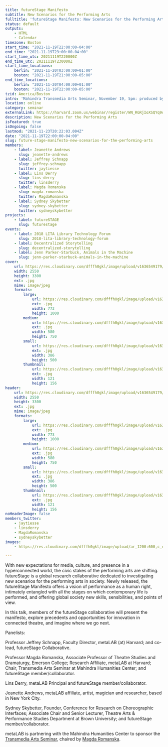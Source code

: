 ```yaml
---
title: futureStage Manifesto
subtitle: New Scenarios for the Performing Arts
fulltitle: 'futureStage Manifesto: New Scenarios for the Performing Arts'
status: default
outputs:
    - HTML
    - Calendar
timezone: Boston
start_time: "2021-11-19T22:00:00-04:00"
end_time: "2021-11-19T23:00:00-04:00"
start_time_utc: 20211119T220000Z
end_time_utc: 20211119T230000Z
start_time_locations:
    berlin: "2021-11-20T03:00:00+01:00"
    boston: "2021-11-19T21:00:00-05:00"
end_time_locations:
    berlin: "2021-11-20T04:00:00+01:00"
    boston: "2021-11-19T22:00:00-05:00"
tzid: America/Boston
intro: 'Mahindra Transmedia Arts Seminar, November 19, 5pm: produced by an international collaborative of leaders in transmedia theatre, the futureStage Manifesto offers a vision of performance as a human right.'
location: online
category: seminar
externalLink: https://harvard.zoom.us/webinar/register/WN_RGRjIoXSQYq9qXMcsp4AXQ
description: New Scenarios for the Performing Arts
isFeatured: true
isOngoing: false
lastmod: "2021-11-23T20:22:03.004Z"
date: "2021-11-19T22:00:00-04:00"
slug: future-stage-manifesto-new-scenarios-for-the-performing-arts
members:
    - label: Jeanette Andrews
      slug: jeanette-andrews
    - label: Jeffrey Schnapp
      slug: jeffrey-schnapp
      twitter: jaytiesse
    - label: Lins Derry
      slug: lins-derry
      twitter: linsderry
    - label: Magda Romanska
      slug: magda-romanska
      twitter: MagdaRomanska
    - label: Sydney Skybetter
      slug: sydney-skybetter
      twitter: sydneyskybetter
projects:
    - label: futureSTAGE
      slug: futurestage
events:
    - label: 2018 LITA Library Technology Forum
      slug: 2018-lita-library-technology-forum
    - label: Decentralized Storytelling
      slug: decentralized-storytelling
    - label: Jenn Parker-Starbuck, Animals in the Machine
      slug: jenn-parker-starbuck-animals-in-the-machine
cover:
    url: https://res.cloudinary.com/dfffh0gkl/image/upload/v1636549179/futurestage_transmedia_2ff37ab17f.jpg
    width: 2550
    height: 3300
    ext: .jpg
    mime: image/jpeg
    formats:
        large:
            url: https://res.cloudinary.com/dfffh0gkl/image/upload/v1636549180/large_futurestage_transmedia_2ff37ab17f.jpg
            ext: .jpg
            width: 773
            height: 1000
        medium:
            url: https://res.cloudinary.com/dfffh0gkl/image/upload/v1636549181/medium_futurestage_transmedia_2ff37ab17f.jpg
            ext: .jpg
            width: 580
            height: 750
        small:
            url: https://res.cloudinary.com/dfffh0gkl/image/upload/v1636549181/small_futurestage_transmedia_2ff37ab17f.jpg
            ext: .jpg
            width: 386
            height: 500
        thumbnail:
            url: https://res.cloudinary.com/dfffh0gkl/image/upload/v1636549180/thumbnail_futurestage_transmedia_2ff37ab17f.jpg
            ext: .jpg
            width: 121
            height: 156
header:
    url: https://res.cloudinary.com/dfffh0gkl/image/upload/v1636549179/futurestage_transmedia_2ff37ab17f.jpg
    width: 2550
    height: 3300
    ext: .jpg
    mime: image/jpeg
    formats:
        large:
            url: https://res.cloudinary.com/dfffh0gkl/image/upload/v1636549180/large_futurestage_transmedia_2ff37ab17f.jpg
            ext: .jpg
            width: 773
            height: 1000
        medium:
            url: https://res.cloudinary.com/dfffh0gkl/image/upload/v1636549181/medium_futurestage_transmedia_2ff37ab17f.jpg
            ext: .jpg
            width: 580
            height: 750
        small:
            url: https://res.cloudinary.com/dfffh0gkl/image/upload/v1636549181/small_futurestage_transmedia_2ff37ab17f.jpg
            ext: .jpg
            width: 386
            height: 500
        thumbnail:
            url: https://res.cloudinary.com/dfffh0gkl/image/upload/v1636549180/thumbnail_futurestage_transmedia_2ff37ab17f.jpg
            ext: .jpg
            width: 121
            height: 156
noHeaderImage: false
members_twitter:
    - jaytiesse
    - linsderry
    - MagdaRomanska
    - sydneyskybetter
images:
    - https://res.cloudinary.com/dfffh0gkl/image/upload/ar_1200:600,c_crop/c_limit,h_1200,w_600/v1636549179/futurestage_transmedia_2ff37ab17f.jpg

---
```

With new expectations for media, culture, and presence in a hyperconnected world, the civic stakes of the performing arts are shifting. futureStage is a global research collaborative dedicated to investigating new scenarios for the performing arts in society. Newly released, the futureStage Manifesto offers a vision of performance as a human right, intimately entangled with all the stages on which contemporary life is performed, and offering global society new skills, sensibilities, and points of view.

In this talk, members of the futureStage collaborative will present the manifesto, explore precedents and opportunities for innovation in connected theatre, and imagine where we go next.

Panelists:

Professor Jeffrey Schnapp, Faculty Director, metaLAB (at) Harvard; and co-lead, futureStage Collaborative.

Professor Magda Romanska, Associate Professor of Theatre Studies and Dramaturgy, Emerson College; Research Affiliate, metaLAB at Harvard; Chair, Transmedia Arts Seminar at Mahindra Humanities Center; and futureStage member/collaborator.

Lins Derry, metaLAB Principal and futureStage member/collaborator.

Jeanette Andrews, metaLAB affiliate, artist, magician and researcher, based in New York City.

Sydney Skybetter, Founder, Conference for Research on Choreographic Interfaces; Associate Chair and Senior Lecturer, Theatre Arts & Performance Studies Department at Brown University; and futureStage member/collaborator.

metaLAB is partnering with the Mahindra Humanities Center to sponsor the [Transmedia Arts Seminar](https://mahindrahumanities.fas.harvard.edu/transmedia-arts), chaired by [Magda Romanska](https://mahindrahumanities.fas.harvard.edu/people/magda-romanska).